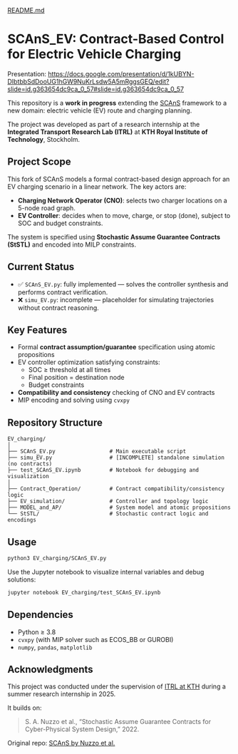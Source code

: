 [README.md](https://github.com/user-attachments/files/21603300/README.md)
# SCAnS_EV: Contract-Based Control for Electric Vehicle Charging

Presentation: https://docs.google.com/presentation/d/1kUBYN-DIbtbbSdDooUG1hGW9NuKrLsdw5A5mRggsGEQ/edit?slide=id.g363654dc9ca_0_57#slide=id.g363654dc9ca_0_57

This repository is a **work in progress** extending the [SCAnS](https://github.com/ucb-cyberphys/SCAnS) framework to a new domain: electric vehicle (EV) route and charging planning.

The project was developed as part of a research internship at the **Integrated Transport Research Lab (ITRL)** at **KTH Royal Institute of Technology**, Stockholm.

## Project Scope

This fork of SCAnS models a formal contract-based design approach for an EV charging scenario in a linear network. The key actors are:

- **Charging Network Operator (CNO)**: selects two charger locations on a 5-node road graph.
- **EV Controller**: decides when to move, charge, or stop (done), subject to SOC and budget constraints.

The system is specified using **Stochastic Assume Guarantee Contracts (StSTL)** and encoded into MILP constraints.

## Current Status

- ✅ `SCAnS_EV.py`: fully implemented — solves the controller synthesis and performs contract verification.
- ❌ `simu_EV.py`: incomplete — placeholder for simulating trajectories without contract reasoning.

## Key Features

- Formal **contract assumption/guarantee** specification using atomic propositions
- EV controller optimization satisfying constraints:
  - SOC ≥ threshold at all times
  - Final position = destination node
  - Budget constraints
- **Compatibility and consistency** checking of CNO and EV contracts
- MIP encoding and solving using `cvxpy`

## Repository Structure

```
EV_charging/
│
├── SCAnS_EV.py                 # Main executable script
├── simu_EV.py                  # [INCOMPLETE] standalone simulation (no contracts)
├── test_SCAnS_EV.ipynb         # Notebook for debugging and visualization
│
├── Contract_Operation/         # Contract compatibility/consistency logic
├── EV_simulation/              # Controller and topology logic
├── MODEL_and_AP/               # System model and atomic propositions
└── StSTL/                      # Stochastic contract logic and encodings
```

## Usage

```bash
python3 EV_charging/SCAnS_EV.py
```

Use the Jupyter notebook to visualize internal variables and debug solutions:

```bash
jupyter notebook EV_charging/test_SCAnS_EV.ipynb
```

## Dependencies

- Python ≥ 3.8
- `cvxpy` (with MIP solver such as ECOS_BB or GUROBI)
- `numpy`, `pandas`, `matplotlib`

## Acknowledgments

This project was conducted under the supervision of [ITRL at KTH](https://www.itrl.kth.se/) during a summer research internship in 2025.

It builds on:

> S. A. Nuzzo et al., “Stochastic Assume Guarantee Contracts for Cyber-Physical System Design,” 2022.

Original repo: [SCAnS by Nuzzo et al.](https://github.com/ucb-cyberphys/SCAnS)
